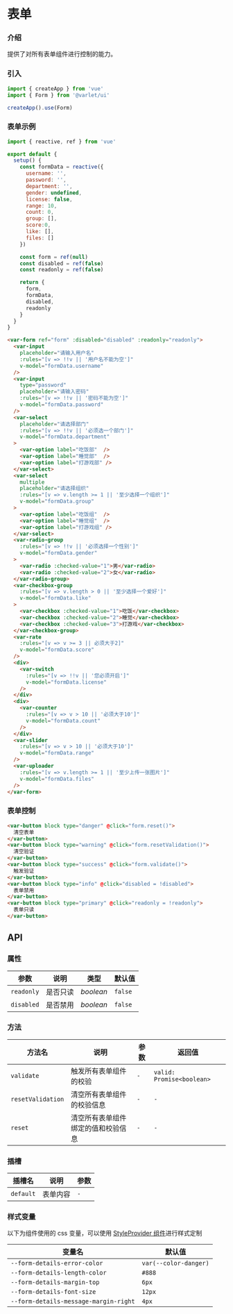 # 表单

### 介绍

提供了对所有表单组件进行控制的能力。

### 引入

```js
import { createApp } from 'vue'
import { Form } from '@varlet/ui'

createApp().use(Form)
```

### 表单示例

```js
import { reactive, ref } from 'vue'

export default {
  setup() {
    const formData = reactive({
      username: '',
      password: '',
      department: '',
      gender: undefined,
      license: false,
      range: 10,
      count: 0,
      group: [],
      score:0,
      like: [],
      files: []
    })

    const form = ref(null)
    const disabled = ref(false)
    const readonly = ref(false)

    return {
      form,
      formData,
      disabled,
      readonly
    }
  }
}
```

```html
<var-form ref="form" :disabled="disabled" :readonly="readonly">
  <var-input
    placeholder="请输入用户名"
    :rules="[v => !!v || '用户名不能为空']"
    v-model="formData.username"
  />
  <var-input
    type="password"
    placeholder="请输入密码"
    :rules="[v => !!v || '密码不能为空']"
    v-model="formData.password"
  />
  <var-select
    placeholder="请选择部门"
    :rules="[v => !!v || '必须选一个部门']"
    v-model="formData.department"
  >
    <var-option label="吃饭部"  />
    <var-option label="睡觉部"  />
    <var-option label="打游戏部" />
  </var-select>
  <var-select
    multiple
    placeholder="请选择组织"
    :rules="[v => v.length >= 1 || '至少选择一个组织']"
    v-model="formData.group"
  >
    <var-option label="吃饭组"  />
    <var-option label="睡觉组"  />
    <var-option label="打游戏组" />
  </var-select>
  <var-radio-group
    :rules="[v => !!v || '必须选择一个性别']"
    v-model="formData.gender"
  >
    <var-radio :checked-value="1">男</var-radio>
    <var-radio :checked-value="2">女</var-radio>
  </var-radio-group>
  <var-checkbox-group
    :rules="[v => v.length > 0 || '至少选择一个爱好']"
    v-model="formData.like"
  >
    <var-checkbox :checked-value="1">吃饭</var-checkbox>
    <var-checkbox :checked-value="2">睡觉</var-checkbox>
    <var-checkbox :checked-value="3">打游戏</var-checkbox>
  </var-checkbox-group>
  <var-rate
    :rules="[v => v >= 3 || 必须大于2]"
    v-model="formData.score"
  />
  <div>
    <var-switch
      :rules="[v => !!v || '您必须开启']"
      v-model="formData.license"
    />
  </div>
  <div>
    <var-counter
      :rules="[v => v > 10 || '必须大于10']"
      v-model="formData.count"
    />
  </div>
  <var-slider
    :rules="[v => v > 10 || '必须大于10']"
    v-model="formData.range"
  />
  <var-uploader
    :rules="[v => v.length >= 1 || '至少上传一张图片']"
    v-model="formData.files"
  />
</var-form>
```

### 表单控制

```html
<var-button block type="danger" @click="form.reset()">
  清空表单
</var-button>
<var-button block type="warning" @click="form.resetValidation()">
  清空验证
</var-button>
<var-button block type="success" @click="form.validate()">
  触发验证
</var-button>
<var-button block type="info" @click="disabled = !disabled">
  表单禁用
</var-button>
<var-button block type="primary" @click="readonly = !readonly">
  表单只读
</var-button>
```

## API

### 属性

| 参数 | 说明 | 类型 | 默认值 |
| --- | --- | --- | --- |
| `readonly` | 是否只读 | _boolean_ | `false` |
| `disabled` | 是否禁用 | _boolean_ | `false` |

### 方法

| 方法名 | 说明 | 参数 | 返回值 |
| --- | --- | --- | --- |
| `validate` | 触发所有表单组件的校验 | `-` | `valid: Promise<boolean>` |
| `resetValidation` | 清空所有表单组件的校验信息 | `-` | `-` |
| `reset` | 清空所有表单组件绑定的值和校验信息 | `-` | `-` |

### 插槽

| 插槽名 | 说明 | 参数 |
| --- | --- | --- |
| `default` | 表单内容 | `-` |

### 样式变量
以下为组件使用的 css 变量，可以使用 [StyleProvider 组件](#/zh-CN/style-provider)进行样式定制

| 变量名 | 默认值 |
| --- | --- |
| `--form-details-error-color` | `var(--color-danger)` |
| `--form-details-length-color` | `#888` |
| `--form-details-margin-top` | `6px` |
| `--form-details-font-size` | `12px` |
| `--form-details-message-margin-right` | `4px` |
